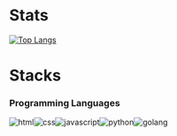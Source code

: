 
# Stats
[![Top Langs](https://github-readme-stats.vercel.app/api/top-langs/?username=evon27&show_icons=true&theme=radical)](https://github.com/evon27)

# Stacks

### Programming Languages

<img alt="html" src="https://img.shields.io/badge/HTML-E34F26.svg?&style=for-the-badge&logo=HTML5&logoColor=white"/><img 
alt="css" src="https://img.shields.io/badge/CSS-1572B6.svg?&style=for-the-badge&logo=CSS3&logoColor=white"/><img 
alt="javascript" src="https://img.shields.io/badge/Javascirpt-F7DF1E.svg?&style=for-the-badge&logo=JavaScript&logoColor=white"/><img 
alt="python" src="https://img.shields.io/badge/Python-3776AB.svg?&style=for-the-badge&logo=Python&logoColor=white"/><img 
alt="golang" src="https://img.shields.io/badge/Go-00ADD8.svg?&style=for-the-badge&logo=Go&logoColor=white"/>
